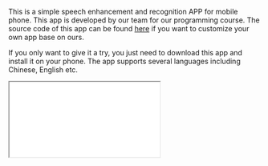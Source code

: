 This is a simple speech enhancement and recognition APP for mobile phone. This app is developed by our team for our programming course. The source code of this app can be found [here](https://github.com/Mr-lwd/Whisper-Test-App) if you want to customize your own app base on ours.

If you only want to give it a try, you just need to download this app and install it on your phone. The app supports several languages including Chinese, English etc. 

<iframe src="Asset/demo.gif">
